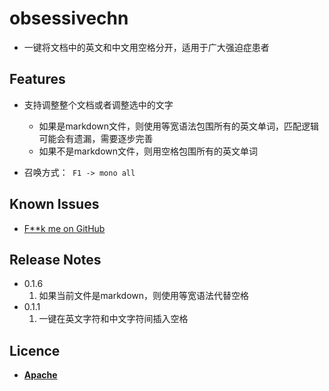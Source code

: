 # obsessivechn

* 一键将文档中的英文和中文用空格分开，适用于广大强迫症患者


## Features

* 支持调整整个文档或者调整选中的文字
  * 如果是markdown文件，则使用等宽语法包围所有的英文单词，匹配逻辑可能会有遗漏，需要逐步完善
  * 如果不是markdown文件，则用空格包围所有的英文单词

* 召唤方式：``` F1 -> mono all```

## Known Issues

* [F**k me on GitHub](https://github.com/xinkunZ/ObsessiveCHN)

## Release Notes
* 0.1.6
  1. 如果当前文件是markdown，则使用等宽语法代替空格
* 0.1.1
  1. 一键在英文字符和中文字符间插入空格
  

## Licence
* **[Apache](http://www.apache.org/licenses/LICENSE-2.0)**
